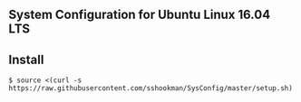 System Configuration for Ubuntu Linux 16.04 LTS
---

## Install

```
$ source <(curl -s https://raw.githubusercontent.com/sshookman/SysConfig/master/setup.sh)
```
